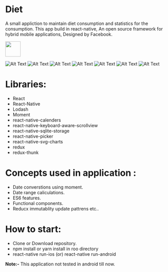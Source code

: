 # Diet

 A small appliction to maintain diet consumption and statistics for the consumption. This app build in react-native,
An open source framework for hybrid mobile applications, Designed by Facebook.

<img src="https://github.com/favicon.ico" width="48">

![Alt Text](./ScreenShots/Introduction.png?raw=true|width=48)
![Alt Text](./ScreenShots/Consumption.png?raw=true)
![Alt Text](./ScreenShots/Calender.png?raw=true)
![Alt Text](./ScreenShots/EntryLog.png?raw=true)
![Alt Text](./ScreenShots/Statistics.png?raw=true)
![Alt Text](./ScreenShots/Settings.png?raw=true)
![Alt Text](./ScreenShots/Picker.png?raw=true)

# Libraries: 
 * React
 * React-Native 
 * Lodash 
 * Moment 
 * react-native-calenders 
 * react-native-keyboard-aware-scrollview 
 * react-native-sqlite-storage 
 * react-native-picker 
 * react-native-svg-charts 
 * redux 
 * redux-thunk 


# Concepts used in application :
 * Date converstions using moment. 
 * Date range caliculations. 
 * ES6 features. 
 * Functional components. 
 * Reducx immutablity update pattrens etc.. 

# How to start:
 * Clone or Download repository.
 * npm install or yarn install in roo directory
 * react-native run-ios (or) react-native run-android

**Note:-** This application not tested in android till now.
